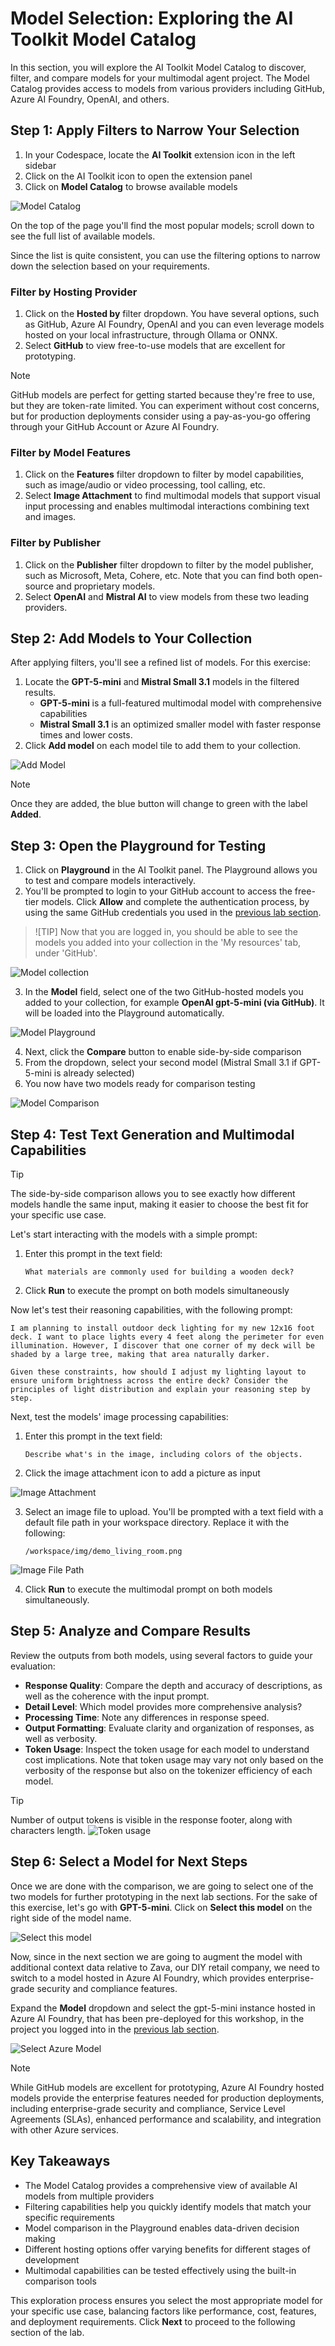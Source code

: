 # Model Selection: Exploring the AI Toolkit Model Catalog

In this section, you will explore the AI Toolkit Model Catalog to discover, filter, and compare models for your multimodal agent project. The Model Catalog provides access to models from various providers including GitHub, Azure AI Foundry, OpenAI, and others.

## Step 1: Apply Filters to Narrow Your Selection

1. In your Codespace, locate the **AI Toolkit** extension icon in the left sidebar
2. Click on the AI Toolkit icon to open the extension panel
3. Click on **Model Catalog** to browse available models

![Model Catalog](../../img/model_catalog.png)

On the top of the page you'll find the most popular models; scroll down to see the full list of available models.

Since the list is quite consistent, you can use the filtering options to narrow down the selection based on your requirements.

### Filter by Hosting Provider

1. Click on the **Hosted by** filter dropdown. You have several options, such as GitHub, Azure AI Foundry, OpenAI and you can even leverage models hosted on your local infrastructure, through Ollama or ONNX.
2. Select **GitHub** to view free-to-use models that are excellent for prototyping.

> [!NOTE]
> GitHub models are perfect for getting started because they're free to use, but they are token-rate limited. You can experiment without cost concerns, but for production deployments consider using a pay-as-you-go offering through your GitHub Account or Azure AI Foundry.

### Filter by Model Features

1. Click on the **Features** filter dropdown to filter by model capabilities, such as image/audio or video processing, tool calling, etc.
2. Select **Image Attachment** to find multimodal models that support visual input processing and enables multimodal interactions combining text and images.

### Filter by Publisher

1. Click on the **Publisher** filter dropdown to filter by the model publisher, such as Microsoft, Meta, Cohere, etc. Note that you can find both open-source and proprietary models.
2. Select **OpenAI** and **Mistral AI** to view models from these two leading providers.

## Step 2: Add Models to Your Collection

After applying filters, you'll see a refined list of models. For this exercise:

1. Locate the **GPT-5-mini** and **Mistral Small 3.1** models in the filtered results.
   - **GPT-5-mini** is a full-featured multimodal model with comprehensive capabilities
   - **Mistral Small 3.1** is an optimized smaller model with faster response times and lower costs.
2. Click **Add model** on each model tile to add them to your collection.

![Add Model](../../img/add_model.png)

> [!NOTE]
> Once they are added, the blue button will change to green with the label **Added**. 

## Step 3: Open the Playground for Testing

1. Click on **Playground** in the AI Toolkit panel. The Playground allows you to test and compare models interactively.
2. You'll be prompted to login to your GitHub account to access the free-tier models. Click **Allow** and complete the authentication process, by using the same GitHub credentials you used in the [previous lab section](./01_Get_Started.md).

>![TIP]
> Now that you are logged in, you should be able to see the models you added into your collection in the 'My resources' tab, under 'GitHub'.

![Model collection](../../img/model_collection.png)

3. In the **Model** field, select one of the two GitHub-hosted models you added to your collection, for example **OpenAI gpt-5-mini (via GitHub)**. It will be loaded into the Playground automatically.

![Model Playground](../../img/model_playground.png)

4. Next, click the **Compare** button to enable side-by-side comparison
5. From the dropdown, select your second model (Mistral Small 3.1 if GPT-5-mini is already selected)
6. You now have two models ready for comparison testing

![Model Comparison](../../img/model_comparison.png)

## Step 4: Test Text Generation and Multimodal Capabilities

> [!TIP]
> The side-by-side comparison allows you to see exactly how different models handle the same input, making it easier to choose the best fit for your specific use case.

Let's start interacting with the models with a simple prompt:

1. Enter this prompt in the text field:
   ```
   What materials are commonly used for building a wooden deck?
   ```
2. Click **Run** to execute the prompt on both models simultaneously

Now let's test their reasoning capabilities, with the following prompt:
```
I am planning to install outdoor deck lighting for my new 12x16 foot deck. I want to place lights every 4 feet along the perimeter for even illumination. However, I discover that one corner of my deck will be shaded by a large tree, making that area naturally darker.

Given these constraints, how should I adjust my lighting layout to ensure uniform brightness across the entire deck? Consider the principles of light distribution and explain your reasoning step by step.
```

Next, test the models' image processing capabilities:

1. Enter this prompt in the text field:
   ```
   Describe what's in the image, including colors of the objects.
   ```

2. Click the image attachment icon to add a picture as input

![Image Attachment](../../img/image_attachment.png)

3. Select an image file to upload. You'll be prompted with a text field with a default file path in your workspace directory. Replace it with the following:
   ```
   /workspace/img/demo_living_room.png
   ```
![Image File Path](../../img/image_file_path.png)

4. Click **Run** to execute the multimodal prompt on both models simultaneously.


## Step 5: Analyze and Compare Results

Review the outputs from both models, using several factors to guide your evaluation:

- **Response Quality**: Compare the depth and accuracy of descriptions, as well as the coherence with the input prompt.
- **Detail Level**: Which model provides more comprehensive analysis?
- **Processing Time**: Note any differences in response speed.
- **Output Formatting**: Evaluate clarity and organization of responses, as well as verbosity.
- **Token Usage**: Inspect the token usage for each model to understand cost implications. Note that token usage may vary not only based on the verbosity of the response but also on the tokenizer efficiency of each model.

> [!TIP]
> Number of output tokens is visible in the response footer, along with characters length.
![Token usage](../../img/token_usage.png)

## Step 6: Select a Model for Next Steps

Once we are done with the comparison, we are going to select one of the two models for further prototyping in the next lab sections. For the sake of this exercise, let's go with **GPT-5-mini**. 
Click on **Select this model** on the right side of the model name.

![Select this model](../../img/select_this_model.png)

Now, since in the next section we are going to augment the model with additional context data relative to Zava, our DIY retail company, we need to switch to a model hosted in Azure AI Foundry, which provides enterprise-grade security and compliance features.

Expand the **Model** dropdown and select the gpt-5-mini instance hosted in Azure AI Foundry, that has been pre-deployed for this workshop, in the project you logged into in the [previous lab section](./01_Get_Started.md).

![Select Azure Model](../../img/select_azure_model.png)

> [!NOTE]
> While GitHub models are excellent for prototyping, Azure AI Foundry hosted models provide the enterprise features needed for production deployments, including enterprise-grade security and compliance, Service Level Agreements (SLAs), enhanced performance and scalability, and integration with other Azure services.

## Key Takeaways

- The Model Catalog provides a comprehensive view of available AI models from multiple providers
- Filtering capabilities help you quickly identify models that match your specific requirements
- Model comparison in the Playground enables data-driven decision making
- Different hosting options offer varying benefits for different stages of development
- Multimodal capabilities can be tested effectively using the built-in comparison tools

This exploration process ensures you select the most appropriate model for your specific use case, balancing factors like performance, cost, features, and deployment requirements.
Click **Next** to proceed to the following section of the lab.